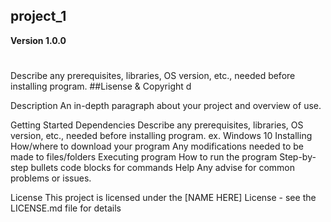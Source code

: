 ## project_1

**Version 1.0.0**



#

Describe any prerequisites, libraries, OS version, etc., needed before installing program.
##Lisense & Copyright 
d



Description
An in-depth paragraph about your project and overview of use.

Getting Started
Dependencies
Describe any prerequisites, libraries, OS version, etc., needed before installing program.
ex. Windows 10
Installing
How/where to download your program
Any modifications needed to be made to files/folders
Executing program
How to run the program
Step-by-step bullets
code blocks for commands
Help
Any advise for common problems or issues.


License
This project is licensed under the [NAME HERE] License - see the LICENSE.md file for details
